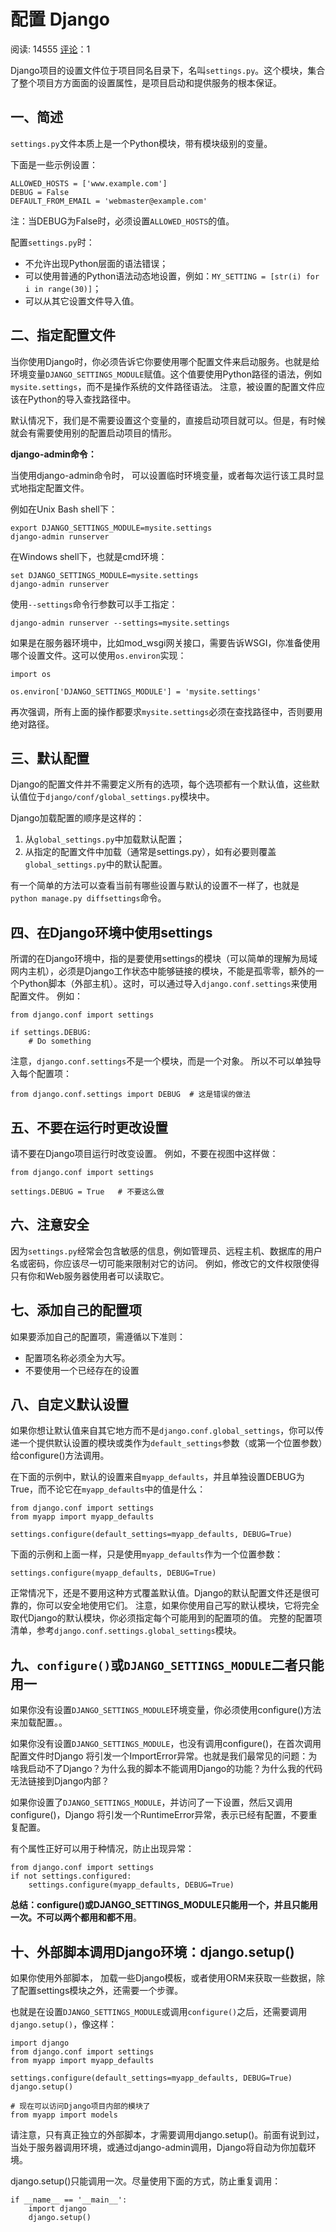 # 配置 Django

阅读: 14555     [评论](http://www.liujiangblog.com/course/django/163#comments)：1

Django项目的设置文件位于项目同名目录下，名叫`settings.py`。这个模块，集合了整个项目方方面面的设置属性，是项目启动和提供服务的根本保证。

## 一、简述

`settings.py`文件本质上是一个Python模块，带有模块级别的变量。

下面是一些示例设置：

```
ALLOWED_HOSTS = ['www.example.com']
DEBUG = False
DEFAULT_FROM_EMAIL = 'webmaster@example.com'
```

注：当DEBUG为False时，必须设置`ALLOWED_HOSTS`的值。

配置`settings.py`时：

- 不允许出现Python层面的语法错误；
- 可以使用普通的Python语法动态地设置，例如：`MY_SETTING = [str(i) for i in range(30)]`；
- 可以从其它设置文件导入值。

## 二、指定配置文件

当你使用Django时，你必须告诉它你要使用哪个配置文件来启动服务。也就是给环境变量`DJANGO_SETTINGS_MODULE`赋值。这个值要使用Python路径的语法，例如`mysite.settings`，而不是操作系统的文件路径语法。 注意，被设置的配置文件应该在Python的导入查找路径中。

默认情况下，我们是不需要设置这个变量的，直接启动项目就可以。但是，有时候就会有需要使用别的配置启动项目的情形。

**django-admin命令：**

当使用django-admin命令时， 可以设置临时环境变量，或者每次运行该工具时显式地指定配置文件。

例如在Unix Bash shell下：

```
export DJANGO_SETTINGS_MODULE=mysite.settings
django-admin runserver
```

在Windows shell下，也就是cmd环境：

```
set DJANGO_SETTINGS_MODULE=mysite.settings
django-admin runserver
```

使用`--settings`命令行参数可以手工指定：

```
django-admin runserver --settings=mysite.settings
```

如果是在服务器环境中，比如mod_wsgi网关接口，需要告诉WSGI，你准备使用哪个设置文件。这可以使用`os.environ`实现：

```
import os

os.environ['DJANGO_SETTINGS_MODULE'] = 'mysite.settings'
```

再次强调，所有上面的操作都要求`mysite.settings`必须在查找路径中，否则要用绝对路径。

## 三、默认配置

Django的配置文件并不需要定义所有的选项，每个选项都有一个默认值，这些默认值位于`django/conf/global_settings.py`模块中。

Django加载配置的顺序是这样的：

1. 从`global_settings.py`中加载默认配置；
2. 从指定的配置文件中加载（通常是settings.py），如有必要则覆盖`global_settings.py`中的默认配置。

有一个简单的方法可以查看当前有哪些设置与默认的设置不一样了，也就是`python manage.py diffsettings`命令。

## 四、在Django环境中使用settings

所谓的在Django环境中，指的是要使用settings的模块（可以简单的理解为局域网内主机），必须是Django工作状态中能够链接的模块，不能是孤零零，额外的一个Python脚本（外部主机）。这时，可以通过导入`django.conf.settings`来使用配置文件。 例如：

```
from django.conf import settings

if settings.DEBUG:
    # Do something
```

注意，`django.conf.settings`不是一个模块，而是一个对象。 所以不可以单独导入每个配置项：

```
from django.conf.settings import DEBUG  # 这是错误的做法
```

## 五、不要在运行时更改设置

请不要在Django项目运行时改变设置。 例如，不要在视图中这样做：

```
from django.conf import settings

settings.DEBUG = True   # 不要这么做
```

## 六、注意安全

因为`settings.py`经常会包含敏感的信息，例如管理员、远程主机、数据库的用户名或密码，你应该尽一切可能来限制对它的访问。 例如，修改它的文件权限使得只有你和Web服务器使用者可以读取它。

## 七、添加自己的配置项

如果要添加自己的配置项，需遵循以下准则：

- 配置项名称必须全为大写。
- 不要使用一个已经存在的设置

## 八、自定义默认设置

如果你想让默认值来自其它地方而不是`django.conf.global_settings`，你可以传递一个提供默认设置的模块或类作为`default_settings`参数（或第一个位置参数）给configure()方法调用。

在下面的示例中，默认的设置来自`myapp_defaults`，并且单独设置DEBUG为True，而不论它在`myapp_defaults`中的值是什么：

```
from django.conf import settings
from myapp import myapp_defaults

settings.configure(default_settings=myapp_defaults, DEBUG=True)
```

下面的示例和上面一样，只是使用`myapp_defaults`作为一个位置参数：

```
settings.configure(myapp_defaults, DEBUG=True)
```

正常情况下，还是不要用这种方式覆盖默认值。Django的默认配置文件还是很可靠的，你可以安全地使用它们。 注意，如果你使用自己写的默认模块，它将完全取代Django的默认模块，你必须指定每个可能用到的配置项的值。 完整的配置项清单，参考`django.conf.settings.global_settings`模块。

## 九、`configure()`或`DJANGO_SETTINGS_MODULE`二者只能用一

如果你没有设置`DJANGO_SETTINGS_MODULE`环境变量，你必须使用configure()方法来加载配置。。

如果你没有设置`DJANGO_SETTINGS_MODULE`，也没有调用configure()，在首次调用配置文件时Django 将引发一个ImportError异常。也就是我们最常见的问题：为啥我启动不了Django？为什么我的脚本不能调用Django的功能？为什么我的代码无法链接到Django内部？

如果你设置了`DJANGO_SETTINGS_MODULE`，并访问了一下设置，然后又调用configure()，Django 将引发一个RuntimeError异常，表示已经有配置，不要重复配置。

有个属性正好可以用于种情况，防止出现异常：

```
from django.conf import settings
if not settings.configured:
    settings.configure(myapp_defaults, DEBUG=True)
```

**总结：configure()或DJANGO_SETTINGS_MODULE只能用一个，并且只能用一次。不可以两个都用和都不用**。

## 十、外部脚本调用Django环境：django.setup()

如果你使用外部脚本， 加载一些Django模板，或者使用ORM来获取一些数据，除了配置settings模块之外，还需要一个步骤。

也就是在设置`DJANGO_SETTINGS_MODULE`或调用`configure()`之后，还需要调用`django.setup()`，像这样：

```
import django
from django.conf import settings
from myapp import myapp_defaults

settings.configure(default_settings=myapp_defaults, DEBUG=True)
django.setup()

# 现在可以访问Django项目内部的模块了
from myapp import models
```

请注意，只有真正独立的外部脚本，才需要调用django.setup()。前面有说到过，当处于服务器调用环境，或通过django-admin调用，Django将自动为你加载环境。

django.setup()只能调用一次。尽量使用下面的方式，防止重复调用：

```
if __name__ == '__main__':
    import django
    django.setup()
```